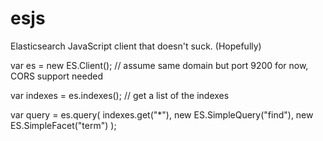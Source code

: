 # esjs
Elasticsearch JavaScript client that doesn't suck. (Hopefully)

var es = new ES.Client(); // assume same domain but port 9200 for now, CORS support needed

var indexes = es.indexes(); // get a list of the indexes

var query = es.query(
  indexes.get("*"), 
  new ES.SimpleQuery("find"),
  new ES.SimpleFacet("term")
);


